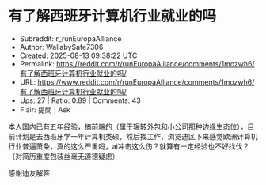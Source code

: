 # 有了解西班牙计算机行业就业的吗

- Subreddit: r_runEuropaAlliance
- Author: WallabySafe7306
- Created: 2025-08-13 09:38:22 UTC
- Permalink: https://reddit.com/r/runEuropaAlliance/comments/1mozwh6/有了解西班牙计算机行业就业的吗/
- URL: https://www.reddit.com/r/runEuropaAlliance/comments/1mozwh6/有了解西班牙计算机行业就业的吗/
- Ups: 27 | Ratio: 0.89 | Comments: 43
- Flair: 提問 | Ask


本人国内已有五年经验，搞前端的（属于辗转外包和小公司那种边缘生态位），目前计划是去西班牙学一年计算机类硕，然后找工作，浏览迪区下来感觉欧洲计算机行业普遍萧条，真的这么严重吗，ai冲击这么伤？就算有一定经验也不好找伐？（对简历重度包装丝毫无道德疑虑）

感谢迪友解答

